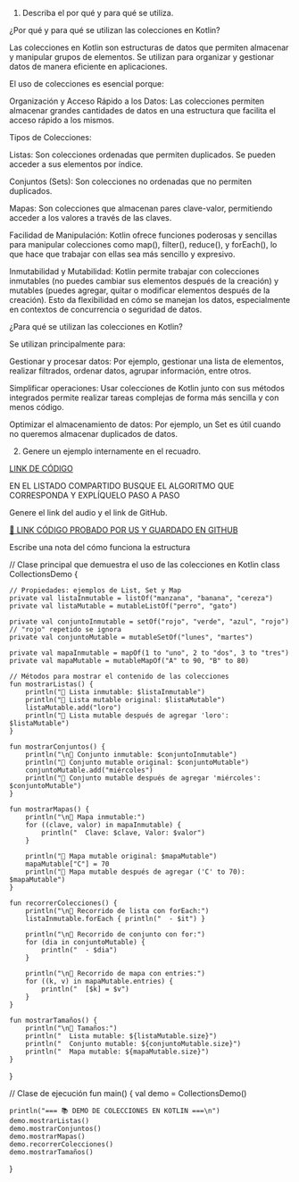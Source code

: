 1. Describa el por qué y para qué se utiliza.

¿Por qué y para qué se utilizan las colecciones en Kotlin?

Las colecciones en Kotlin son estructuras de datos que permiten almacenar y manipular grupos de elementos. Se utilizan para organizar y gestionar datos de manera eficiente en aplicaciones.

El uso de colecciones es esencial porque:

Organización y Acceso Rápido a los Datos: Las colecciones permiten almacenar grandes cantidades de datos en una estructura que facilita el acceso rápido a los mismos.

Tipos de Colecciones:

Listas: Son colecciones ordenadas que permiten duplicados. Se pueden acceder a sus elementos por índice.

Conjuntos (Sets): Son colecciones no ordenadas que no permiten duplicados.

Mapas: Son colecciones que almacenan pares clave-valor, permitiendo acceder a los valores a través de las claves.

Facilidad de Manipulación: Kotlin ofrece funciones poderosas y sencillas para manipular colecciones como map(), filter(), reduce(), y forEach(), lo que hace que trabajar con ellas sea más sencillo y expresivo.

Inmutabilidad y Mutabilidad: Kotlin permite trabajar con colecciones inmutables (no puedes cambiar sus elementos después de la creación) y mutables (puedes agregar, quitar o modificar elementos después de la creación). Esto da flexibilidad en cómo se manejan los datos, especialmente en contextos de concurrencia o seguridad de datos.

¿Para qué se utilizan las colecciones en Kotlin?

Se utilizan principalmente para:

Gestionar y procesar datos: Por ejemplo, gestionar una lista de elementos, realizar filtrados, ordenar datos, agrupar información, entre otros.

Simplificar operaciones: Usar colecciones de Kotlin junto con sus métodos integrados permite realizar tareas complejas de forma más sencilla y con menos código.

Optimizar el almacenamiento de datos: Por ejemplo, un Set es útil cuando no queremos almacenar duplicados de datos.

2. Genere un ejemplo internamente en el recuadro.

[LINK DE CÓDIGO](https://pl.kotl.in/GYc5pqcns)


EN EL LISTADO COMPARTIDO BUSQUE EL ALGORITMO QUE CORRESPONDA Y EXPLÍQUELO PASO A PASO

Genere el link del audio y el link de GitHub.

[🔗 LINK CÓDIGO PROBADO POR US Y GUARDADO EN GITHUB](https://github.com/tu-usuario/tu-repo)

Escribe una nota del cómo funciona la estructura

// Clase principal que demuestra el uso de las colecciones en Kotlin
class CollectionsDemo {

    // Propiedades: ejemplos de List, Set y Map
    private val listaInmutable = listOf("manzana", "banana", "cereza")
    private val listaMutable = mutableListOf("perro", "gato")
    
    private val conjuntoInmutable = setOf("rojo", "verde", "azul", "rojo") // "rojo" repetido se ignora
    private val conjuntoMutable = mutableSetOf("lunes", "martes")

    private val mapaInmutable = mapOf(1 to "uno", 2 to "dos", 3 to "tres")
    private val mapaMutable = mutableMapOf("A" to 90, "B" to 80)

    // Métodos para mostrar el contenido de las colecciones
    fun mostrarListas() {
        println("🔹 Lista inmutable: $listaInmutable")
        println("🔹 Lista mutable original: $listaMutable")
        listaMutable.add("loro")
        println("🔹 Lista mutable después de agregar 'loro': $listaMutable")
    }

    fun mostrarConjuntos() {
        println("\n🔹 Conjunto inmutable: $conjuntoInmutable")
        println("🔹 Conjunto mutable original: $conjuntoMutable")
        conjuntoMutable.add("miércoles")
        println("🔹 Conjunto mutable después de agregar 'miércoles': $conjuntoMutable")
    }

    fun mostrarMapas() {
        println("\n🔹 Mapa inmutable:")
        for ((clave, valor) in mapaInmutable) {
            println("  Clave: $clave, Valor: $valor")
        }

        println("🔹 Mapa mutable original: $mapaMutable")
        mapaMutable["C"] = 70
        println("🔹 Mapa mutable después de agregar ('C' to 70): $mapaMutable")
    }

    fun recorrerColecciones() {
        println("\n🔹 Recorrido de lista con forEach:")
        listaInmutable.forEach { println("  - $it") }

        println("\n🔹 Recorrido de conjunto con for:")
        for (dia in conjuntoMutable) {
            println("  - $dia")
        }

        println("\n🔹 Recorrido de mapa con entries:")
        for ((k, v) in mapaMutable.entries) {
            println("  [$k] = $v")
        }
    }

    fun mostrarTamaños() {
        println("\n🔹 Tamaños:")
        println("  Lista mutable: ${listaMutable.size}")
        println("  Conjunto mutable: ${conjuntoMutable.size}")
        println("  Mapa mutable: ${mapaMutable.size}")
    }
}

// Clase de ejecución
fun main() {
    val demo = CollectionsDemo()

    println("=== 📚 DEMO DE COLECCIONES EN KOTLIN ===\n")
    demo.mostrarListas()
    demo.mostrarConjuntos()
    demo.mostrarMapas()
    demo.recorrerColecciones()
    demo.mostrarTamaños()
}
